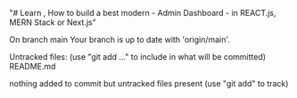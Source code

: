 "# Learn , How to build a best modern - Admin Dashboard - in REACT.js,  MERN Stack or Next.js"

On branch main
Your branch is up to date with 'origin/main'.

Untracked files:
  (use "git add <file>..." to include in what will be committed)
	README.md

nothing added to commit but untracked files present (use "git add" to track)
